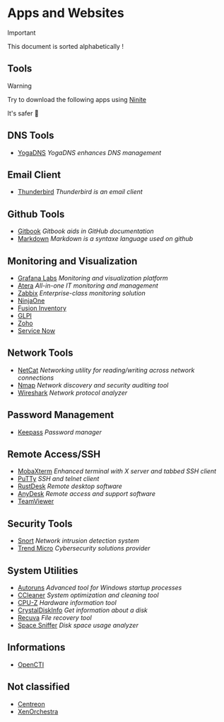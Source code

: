 # Apps and Websites
>[!important]
>This document is sorted alphabetically ! 
## Tools
>[!Warning]
>Try to download the following apps using [Ninite](https://ninite.com/)
>
>It's safer 🔐

## DNS Tools
- [YogaDNS](https://www.yogadns.com/) *YogaDNS enhances DNS management*
## Email Client
- [Thunderbird](https://www.thunderbird.net/en-US/) *Thunderbird is an email client*
## Github Tools
- [Gitbook](https://www.gitbook.com/) *Gitbook aids in GitHub documentation*
- [Markdown](https://docs.github.com/fr/get-started/writing-on-github/getting-started-with-writing-and-formatting-on-github/basic-writing-and-formatting-syntax) *Markdown is a syntaxe language used on github*
## Monitoring and Visualization
- [Grafana Labs](https://grafana.com/) *Monitoring and visualization platform*
- [Atera](https://www.atera.com/) *All-in-one IT monitoring and management*
- [Zabbix](https://www.zabbix.com/) *Enterprise-class monitoring solution*
- [NinjaOne](https://www.ninjaone.com/)
- [Fusion Inventory](https://fusioninventory.org/)
- [GLPI](https://glpi-project.org/)
- [Zoho]()
- [Service Now](https://www.servicenow.com)
## Network Tools
- [NetCat](https://eternallybored.org/misc/netcat/) *Networking utility for reading/writing across network connections*
- [Nmap](https://nmap.org/) *Network discovery and security auditing tool*
- [Wireshark](https://www.wireshark.org/download.html) *Network protocol analyzer*
## Password Management
- [Keepass](https://keepass.info/) *Password manager*
## Remote Access/SSH
- [MobaXterm](https://mobaxterm.mobatek.net/) *Enhanced terminal with X server and tabbed SSH client*
- [PuTTy](https://www.putty.org/) *SSH and telnet client*
- [RustDesk](https://rustdesk.com/) *Remote desktop software*
- [AnyDesk](https://anydesk.com/en) *Remote access and support software*
- [TeamViewer](https://www.teamviewer.com/en/download/windows/)
## Security Tools
- [Snort](https://snort.org/) *Network intrusion detection system*
- [Trend Micro](https://www.trendmicro.com/en_en/business.html) *Cybersecurity solutions provider*
## System Utilities
- [Autoruns](https://live.sysinternals.com/Autoruns.exe) *Advanced tool for Windows startup processes*
- [CCleaner](https://www.ccleaner.com/) *System optimization and cleaning tool*
- [CPU-Z](https://www.cpuid.com/softwares/cpu-z.html) *Hardware information tool*
- [CrystalDiskInfo](https://crystaldiskinfo.en.uptodown.com/windows) *Get information about a disk*
- [Recuva](http://www.recuva.fr/) *File recovery tool*
- [Space Sniffer](https://spacesniffer.fr.softonic.com/) *Disk space usage analyzer*
## Informations
- [OpenCTI](https://docs.opencti.io/latest/)
## Not classified
- [Centreon]()
- [XenOrchestra]()

